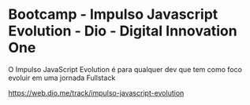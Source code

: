 # Bootcamp - Impulso Javascript Evolution - Dio - Digital Innovation One

O Impulso JavaScript Evolution é para qualquer dev que tem como foco evoluir em uma jornada Fullstack

https://web.dio.me/track/impulso-javascript-evolution